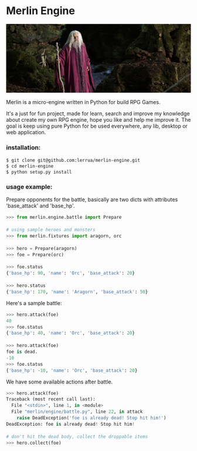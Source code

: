 Merlin Engine
=============
![merlin](/docs/merlin_728x270.png)

Merlin is a micro-engine written in Python for build RPG Games.

It's a just for fun project, made for learn, search and improve my knowledge about create my own RPG engine, hope you like and help me improve it. 
The goal is keep using pure Python for be used everywhere, any lib, desktop or web application. 


### installation:

```
$ git clone git@github.com:lerrua/merlin-engine.git
$ cd merlin-engine
$ python setup.py install
```


### usage example:

Prepare opponents for the battle, basically are two dicts with attributes 'base_attack' and 'base_hp'.

```python
>>> from merlin.engine.battle import Prepare

# using sample heroes and monsters
>>> from merlin.fixtures import aragorn, orc

>>> hero = Prepare(aragorn)
>>> foe = Prepare(orc)

>>> foe.status
{'base_hp': 90, 'name': 'Orc', 'base_attack': 20}

>>> hero.status
{'base_hp': 170, 'name': 'Aragorn', 'base_attack': 50}
```

Here's a sample battle:
```python
>>> hero.attack(foe)
40
>>> foe.status
{'base_hp': 40, 'name': 'Orc', 'base_attack': 20}

>>> hero.attack(foe)
foe is dead.
-10
>>> foe.status
{'base_hp': -10, 'name': 'Orc', 'base_attack': 20}
```

We have some available actions after battle.
```python
>>> hero.attack(foe)
Traceback (most recent call last):
  File "<stdin>", line 1, in <module>
  File "merlin/engine/battle.py", line 22, in attack
    raise DeadException('foe is already dead! Stop hit him!')
DeadException: foe is already dead! Stop hit him!

# don't hit the dead body, collect the droppable items
>>> hero.collect(foe)
```
